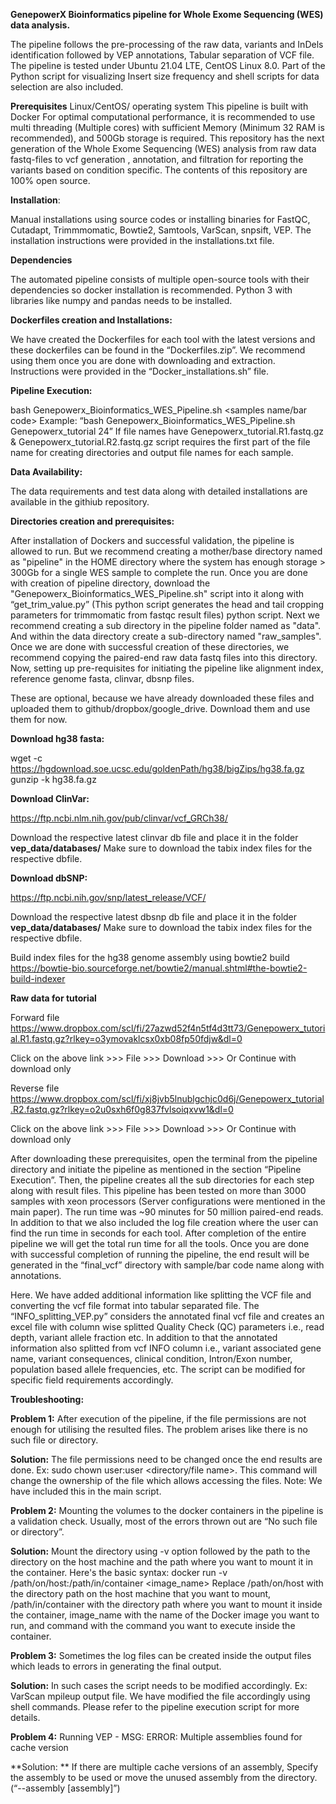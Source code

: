 **GenepowerX Bioinformatics pipeline for Whole Exome Sequencing (WES) data analysis.** 

The pipeline follows the pre-processing of the raw data, variants and InDels identification followed by VEP annotations, Tabular separation of VCF file. The pipeline is tested under Ubuntu 21.04 LTE, CentOS Linux 8.0. Part of the Python script for visualizing Insert size frequency and shell scripts for data selection are also included.

**Prerequisites**
Linux/CentOS/ operating system
This pipeline is built with Docker
For optimal computational performance, it is recommended to use multi threading (Multiple cores) with sufficient Memory (Minimum 32 RAM is recommended), and 500Gb storage is required. 
This repository has the next generation of the Whole Exome Sequencing (WES) analysis from raw data fastq-files to vcf generation , annotation, and filtration for reporting the variants based on condition specific. The contents of this repository are 100% open source. 

**Installation**:

Manual installations using source codes or installing binaries for FastQC, Cutadapt, Trimmmomatic, Bowtie2, Samtools, VarScan, snpsift, VEP. The installation instructions were provided in the installations.txt file.  

**Dependencies**

The automated pipeline consists of multiple open-source tools with their dependencies so docker installation is recommended.
Python 3 with libraries like numpy and pandas needs to be installed. 

**Dockerfiles creation and Installations:**

We have created the Dockerfiles for each tool with the latest versions and these dockerfiles can be found in the “Dockerfiles.zip”. We recommend using them once you are done with downloading and extraction. Instructions were provided in the “Docker_installations.sh” file.   

**Pipeline Execution:**

bash Genepowerx_Bioinformatics_WES_Pipeline.sh <samples name/bar code> <Number of Threads>
Example: “bash Genepowerx_Bioinformatics_WES_Pipeline.sh Genepowerx_tutorial 24”
If file names have Genepowerx_tutorial.R1.fastq.gz & Genepowerx_tutorial.R2.fastq.gz script requires the first part of the file name for creating directories and output file names for each sample.

**Data Availability:**

The data requirements and test data along with detailed installations are available in the githiub repository. 

**Directories creation and prerequisites:** 

After installation of Dockers and successful validation, the pipeline is allowed to run. But we recommend creating a mother/base directory named as "pipeline" in the HOME directory where the system has enough storage > 300Gb for a single WES sample to complete the run.
Once you are done with creation of pipeline directory, download the "Genepowerx_Bioinformatics_WES_Pipeline.sh" script into it along with “get_trim_value.py” (This python script generates the head and tail cropping parameters for trimmomatic from fastqc result files)
python script. Next we recommend creating a sub directory in the pipeline folder named as "data". And within the data directory create a sub-directory named "raw_samples". Once we are done with successful creation of these directories, we recommend copying the paired-end raw data fastq files into this directory. Now, setting up pre-requisites for initiating the pipeline like alignment index, reference genome fasta, clinvar, dbsnp files.

These are optional, because we have already downloaded these files and uploaded them to github/dropbox/google_drive. Download them and use them for now.
 
**Download hg38 fasta:** 

wget -c https://hgdownload.soe.ucsc.edu/goldenPath/hg38/bigZips/hg38.fa.gz
gunzip -k hg38.fa.gz

**Download ClinVar:**

https://ftp.ncbi.nlm.nih.gov/pub/clinvar/vcf_GRCh38/

Download the respective latest clinvar db file and place it in the folder **vep_data/databases/** 
Make sure to download the tabix index files for the respective dbfile.

**Download dbSNP:**

https://ftp.ncbi.nih.gov/snp/latest_release/VCF/

Download the respective latest dbsnp db file and place it in the folder **vep_data/databases/** 
Make sure to download the tabix index files for the respective dbfile.

Build index files for the hg38 genome assembly using bowtie2 build
https://bowtie-bio.sourceforge.net/bowtie2/manual.shtml#the-bowtie2-build-indexer

**Raw data for tutorial**

Forward file
https://www.dropbox.com/scl/fi/27azwd52f4n5tf4d3tt73/Genepowerx_tutorial.R1.fastq.gz?rlkey=o3ymovaklcsx0xb08fp50fdjw&dl=0

Click on the above link >>> File >>> Download >>> Or Continue with download only

Reverse file
https://www.dropbox.com/scl/fi/xj8jvb5lnublgchjc0d6j/Genepowerx_tutorial.R2.fastq.gz?rlkey=o2u0sxh6f0g837fvlsoiqxvw1&dl=0

Click on the above link >>> File >>> Download >>> Or Continue with download only

After downloading these prerequisites, open the terminal from the pipeline directory and initiate the pipeline as mentioned in the section “Pipeline Execution”. Then, the pipeline creates all the sub directories for each step along with result files. This pipeline has been tested on more than 3000 samples with xeon processors (Server configurations were mentioned in the main paper). The run time was ~90 minutes for 50 million paired-end reads. In addition to that we also included the log file creation where the user can find the run time in seconds for each tool. After completion of the entire pipeline we will get the total run time for all the tools. Once you are done with successful completion of running the pipeline, the end result will be generated in the “final_vcf” directory with sample/bar code name along with annotations.
 
Here. We have added additional information like splitting the VCF file and converting the vcf file format into tabular separated file. The “INFO_splitting_VEP.py” considers the annotated final vcf file and creates an excel file with column wise splitted Quality Check (QC) parameters i.e., read depth, variant allele fraction etc. In addition to that the annotated information also splitted from vcf INFO column i.e., variant associated gene name, variant consequences, clinical condition, Intron/Exon number, population based allele frequencies, etc. The script can be modified for specific field requirements accordingly. 
 
**Troubleshooting:**

**Problem 1:** After execution of the pipeline, if the file permissions are not enough for utilising the resulted files. The problem arises like there is no such file or directory.  

**Solution:** The file permissions need to be changed once the end results are done. Ex: sudo chown user:user <directory/file name>. This command will change the ownership of the file which allows accessing the files. Note: We have included this in the main script.

**Problem 2:** Mounting the volumes to the docker containers in the pipeline is a validation check. Usually, most of the errors thrown out are “No such file or directory”. 

**Solution:** Mount the directory using -v option followed by the path to the directory on the host machine and the path where you want to mount it in the container. Here's the basic syntax: docker run -v /path/on/host:/path/in/container <image_name> Replace /path/on/host with the directory path on the host machine that you want to mount, /path/in/container with the directory path where you want to mount it inside the container, image_name with the name of the Docker image you want to run, and command with the command you want to execute inside the container.

**Problem 3:** Sometimes the log files can be created inside the output files which leads to errors in generating the final output. 

**Solution:** In such cases the script needs to be modified accordingly. Ex: VarScan mpileup output file. We have modified the file accordingly using shell commands. Please refer to the pipeline execution script for more details.

**Problem 4:** Running VEP - MSG: ERROR: Multiple assemblies found for cache version 

**Solution: ** If there are multiple cache versions of an assembly, Specify the assembly to be used or move the unused assembly from the directory. (“--assembly [assembly]”)


